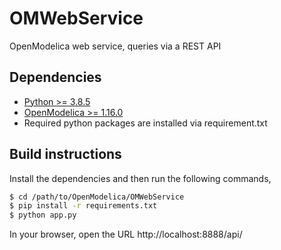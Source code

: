 # OMWebService
OpenModelica web service, queries via a REST API

## Dependencies

- [Python >= 3.8.5](https://www.python.org/)
- [OpenModelica >= 1.16.0](https://openmodelica.org)
- Required python packages are installed via requirement.txt

## Build instructions

Install the dependencies and then run the following commands,

```bash
$ cd /path/to/OpenModelica/OMWebService
$ pip install -r requirements.txt
$ python app.py
```

In your browser, open the URL http://localhost:8888/api/
